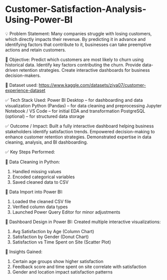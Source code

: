 # Customer-Satisfaction-Analysis-Using-Power-BI

💡 Problem Statement:
Many companies struggle with losing customers, which directly impacts their revenue. By predicting it in advance and identifying factors that contribute to it, businesses can take preemptive actions and retain customers.

🎯 Objective:
Predict which customers are most likely to churn using historical data.
Identify key factors contributing the churn.
Provide data-driven retention strategies.
Create interactive dashboards for business decision-makers.

🎯 Dataset used: https://www.kaggle.com/datasets/ziya07/customer-experience-dataset

✅ Tech Stack Used:
Power BI Desktop – for dashboarding and data visualization
Python (Pandas) – for data cleaning and preprocessing
Jupyter Notebook / VS Code – for initial EDA and transformation
PostgreSQL (optional) – for structured data storage

✅ Outcome / Impact:
Built a fully interactive dashboard helping business stakeholders identify satisfaction trends.
Empowered decision-making to enhance customer retention strategies.
Demonstrated expertise in data cleaning, analysis, and BI dashboarding.

✅ Key Steps Performed:

🎯 Data Cleaning in Python:
1. Handled missing values
2. Encoded categorical variables
3. Saved cleaned data to CSV

🎯 Data Import into Power BI:
1. Loaded the cleaned CSV file
2. Verified column data types
3. Launched Power Query Editor for minor adjustments

🎯 Dashboard Design in Power BI:
Created multiple interactive visualizations:
1. Avg Satisfaction by Age (Column Chart)
2. Satisfaction by Gender (Donut Chart)
3. Satisfaction vs Time Spent on Site (Scatter Plot)

🎯 Insights Gained:
1. Certain age groups show higher satisfaction
2. Feedback score and time spent on site correlate with satisfaction
3. Gender and location impact satisfaction patterns

